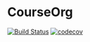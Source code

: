 # CourseOrg

[![Build Status](https://travis-ci.org/ZijiaZhang/CourseOrg.svg?branch=master)](https://travis-ci.org/ZijiaZhang/CourseOrg)
[![codecov](https://codecov.io/gh/ZijiaZhang/CourseOrg/branch/master/graph/badge.svg)](https://codecov.io/gh/ZijiaZhang/CourseOrg)

